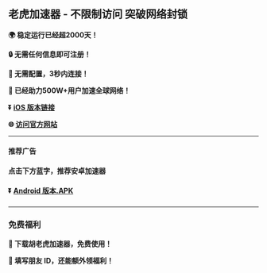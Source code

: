 ## 老虎加速器 - 不限制访问 突破网络封锁 #
**:earth_africa: 稳定运行已经超2000天！**

**:lock: 无需任何信息即可注册！**

**:rocket: 无需配置，3秒内连接！**

**:man: 已经助力500W+用户加速全球网络！**

**:arrow_double_down: [iOS 版本链接](http://www.tsselee.com/help/appstore.html)**

**:globe_with_meridians: [访问官方网站](http://www.tsselee.com)** 

- - - -
#### 推荐广告

#### 点击下方蓝字，推荐安卓加速器

#### :arrow_double_down: [Android 版本.APK](http://www.tsselee.com/apk/saidun.apk)

###
---
### 免费福利
**:gift: 下载胡老虎加速器，免费使用！**

**:gift: 填写朋友 ID，还能额外领福利！**
